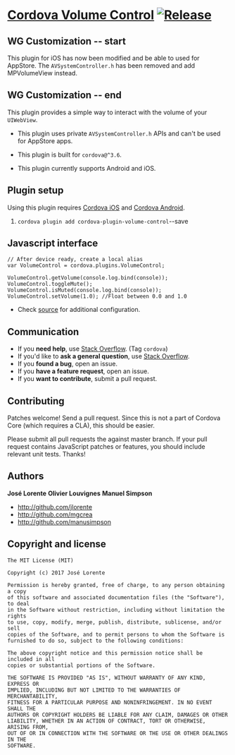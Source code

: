 # [Cordova Volume Control](https://github.com/jlorente/cordova-plugin-volume-control) [![Release](https://img.shields.io/npm/v/cordova-volume-control.svg?style=flat)](https://github.com/jlorente/cordova-plugin-volume-control/releases)

## WG Customization -- start
This plugin for iOS has now been modified and be able to used for AppStore. The `AVSystemController.h` has been removed and add MPVolumeView instead. 
## WG Customization -- end

This plugin provides a simple way to interact with the volume of your `UIWebView`.

* This plugin uses private `AVSystemController.h` APIs and can't be used for AppStore apps.

* This plugin is built for `cordova@^3.6`.

* This plugin currently supports Android and iOS.


## Plugin setup

Using this plugin requires [Cordova iOS](https://github.com/apache/cordova-ios) and [Cordova Android](https://github.com/apache/cordova-android).

1. `cordova plugin add cordova-plugin-volume-control`--save


## Javascript interface

    // After device ready, create a local alias
    var VolumeControl = cordova.plugins.VolumeControl;

    VolumeControl.getVolume(console.log.bind(console));
    VolumeControl.toggleMute();
    VolumeControl.isMuted(console.log.bind(console));
    VolumeControl.setVolume(1.0); //Float between 0.0 and 1.0

* Check [source](https://github.com/jlorente/cordova-plugin-volume-control/tree/master/www/VolumeControl.js) for additional configuration.


## Communication

- If you **need help**, use [Stack Overflow](http://stackoverflow.com/questions/tagged/cordova). (Tag `cordova`)
- If you'd like to **ask a general question**, use [Stack Overflow](http://stackoverflow.com/questions/tagged/cordova).
- If you **found a bug**, open an issue.
- If you **have a feature request**, open an issue.
- If you **want to contribute**, submit a pull request.


## Contributing

Patches welcome! Send a pull request. Since this is not a part of Cordova Core (which requires a CLA), this should be easier.

Please submit all pull requests the against master branch. If your pull request contains JavaScript patches or features, you should include relevant unit tests. Thanks!


## Authors

**José Lorente**
**Olivier Louvignes**
**Manuel Simpson**

+ http://github.com/jlorente
+ http://github.com/mgcrea
+ http://github.com/manusimpson


## Copyright and license

    The MIT License (MIT)

    Copyright (c) 2017 José Lorente

    Permission is hereby granted, free of charge, to any person obtaining a copy
    of this software and associated documentation files (the "Software"), to deal
    in the Software without restriction, including without limitation the rights
    to use, copy, modify, merge, publish, distribute, sublicense, and/or sell
    copies of the Software, and to permit persons to whom the Software is
    furnished to do so, subject to the following conditions:

    The above copyright notice and this permission notice shall be included in all
    copies or substantial portions of the Software.

    THE SOFTWARE IS PROVIDED "AS IS", WITHOUT WARRANTY OF ANY KIND, EXPRESS OR
    IMPLIED, INCLUDING BUT NOT LIMITED TO THE WARRANTIES OF MERCHANTABILITY,
    FITNESS FOR A PARTICULAR PURPOSE AND NONINFRINGEMENT. IN NO EVENT SHALL THE
    AUTHORS OR COPYRIGHT HOLDERS BE LIABLE FOR ANY CLAIM, DAMAGES OR OTHER
    LIABILITY, WHETHER IN AN ACTION OF CONTRACT, TORT OR OTHERWISE, ARISING FROM,
    OUT OF OR IN CONNECTION WITH THE SOFTWARE OR THE USE OR OTHER DEALINGS IN THE
    SOFTWARE.
